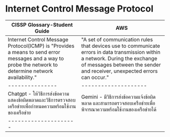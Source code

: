 # Internet Control Message Protocol
| CISSP Glossary-Student Guide | AWS |
|-----------------|-----|
| Internet Control Message Protocol(ICMP) is "Provides a means to send error messages and a way to probe the network to determine network availability."|"A set of communication rules that devices use to communicate errors in data transmission within a network. During the exchange of messages between the sender and receiver, unexpected errors can occur."|
|---------------|--------------------|
|Chatgpt - ให้วิธีการส่งข้อความแสดงข้อผิดพลาดและวิธีการตรวจสอบเครือข่ายเพื่อกำหนดความพร้อมใช้งานของเครือข่าย| Gemini - มีวิธีการส่งข้อความแจ้งข้อผิดพลาด และสามารถตรวจสอบเครือข่ายเพื่อพิจารณาความพร้อมใช้งานของเครือข่ายได้|
|---------------------|
